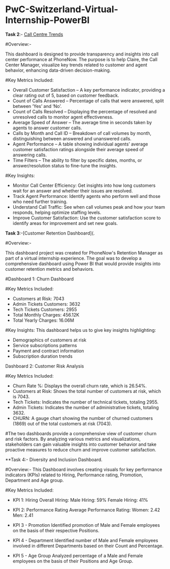 # PwC-Switzerland-Virtual-Internship-PowerBI
**Task 2**:- [Call Centre Trends](https://github.com/AryanSurana27/PwC-Switzerland-Virtual-Internship-PowerBI/blob/main/Task%202%20Call%20Centre%20Trends.pdf)

#Overview:-

This dashboard is designed to provide transparency and insights into call center performance at PhoneNow. The purpose is to help Claire, the Call Center Manager, visualize key trends related to customer and agent behavior, enhancing data-driven decision-making.

#Key Metrics Included:
* Overall Customer Satisfaction – A key performance indicator, providing a clear rating out of 5, based on customer feedback.
* Count of Calls Answered – Percentage of calls that were answered, split between ‘Yes’ and ‘No’.
* Count of Calls Resolved – Displaying the percentage of resolved and unresolved calls to monitor agent effectiveness.
* Average Speed of Answer – The average time in seconds taken by agents to answer customer calls.
* Calls by Month and Call ID – Breakdown of call volumes by month, distinguishing between answered and unanswered calls.
* Agent Performance – A table showing individual agents’ average customer satisfaction ratings alongside their average speed of answering calls.
* Time Filters – The ability to filter by specific dates, months, or answer/resolution status to fine-tune the insights.

#Key Insights:
* Monitor Call Center Efficiency: Get insights into how long customers wait for an answer and whether their issues are resolved.
* Track Agent Performance: Identify agents who perform well and those who need further training.
* Understand Call Traffic: See when call volumes peak and how your team responds, helping optimize staffing levels.
* Improve Customer Satisfaction: Use the customer satisfaction score to identify areas for improvement and set new goals.

**Task 3**:-[Customer Retention Dashboard](.

#Overview:-

This dashboard project was created for PhoneNow's Retention Manager as part of a virtual internship experience. The goal was to develop a comprehensive dashboard using Power BI that would provide insights into customer retention metrics and behaviors.

#Dashboard 1: Churn Dashboard

#Key Metrics Included:
* Customers at Risk: 7043
* Admin Tickets Customers: 3632
* Tech Tickets Customers: 2955
* Total Monthly Charges: 456.12K
* Total Yearly Charges: 16.06M

#Key Insights:
This dashboard helps us to give key insights highlighting:
* Demographics of customers at risk
* Service subscriptions patterns
* Payment and contract information
* Subscription duration trends

Dashboard 2: Customer Risk Analysis

#Key Metrics Included:
* Churn Rate %: Displays the overall churn rate, which is 26.54%.
* Customers at Risk: Shows the total number of customers at risk, which is 7043.
* Tech Tickets: Indicates the number of technical tickets, totaling 2955.
* Admin Tickets: Indicates the number of administrative tickets, totaling 3632.
* CHURN: A gauge chart showing the number of churned customers (1869) out of the total customers at risk (7043).

#The two dashboards provide a comprehensive view of customer churn and risk factors. By analyzing various metrics and visualizations, stakeholders can gain valuable insights into customer behavior and take proactive measures to reduce churn and improve customer satisfaction.

**Task 4:- Diversity and Inclusion Dashboard.

#Overview:-
This Dashboard involves creating visuals for key performance indicators (KPIs) related to Hiring, Performance rating, Promotion, Department and Age group. 

#Key Metrics Included:
* KPI 1: Hiring
  Overall Hiring: Male Hiring: 59%  Female Hiring: 41%

* KPI 2: Performance Rating
  Average Performance Rating:  Women: 2.42  Men: 2.41

* KPI 3 - Promotion
  Identified promotion of Male and Female employees on the basis of their respective Positions.

* KPI 4 - Department
  Identified number of Male and Female employees involved in different Departments based on their Count and Percentage.

* KPI 5 - Age Group
  Analyzed percentage of a Male and Female employees on the basis of their Positions and Age Group.







